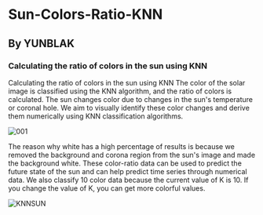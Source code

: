 # Sun-Colors-Ratio-KNN
## By YUNBLAK
### Calculating the ratio of colors in the sun using KNN

Calculating the ratio of colors in the sun using KNN
The color of the solar image is classified using the KNN algorithm, and the ratio of colors is calculated. The sun changes color due to changes in the sun's temperature or coronal hole. We aim to visually identify these color changes and derive them numerically using KNN classification algorithms.

![001](https://user-images.githubusercontent.com/87653966/126294363-1d55d248-f41b-48d4-a206-65a63a34fc08.jpg)

The reason why white has a high percentage of results is because we removed the background and corona region from the sun's image and made the background white. These color-ratio data can be used to predict the future state of the sun and can help predict time series through numerical data. We also classify 10 color data because the current value of K is 10. If you change the value of K, you can get more colorful values.

![KNNSUN](https://user-images.githubusercontent.com/87653966/126295388-d8c3df20-f8e2-4467-b823-902b127d07ee.jpg)
